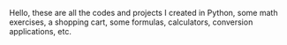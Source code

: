 Hello, these are all the codes and projects I created in Python, some math exercises, a shopping cart, some formulas, calculators, conversion applications, etc.
